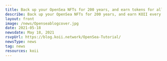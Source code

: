 ```yaml
---
title: Back up your OpenSea NFTs for 200 years, and earn tokens for all the people who look at them.
describe: Back up your OpenSea NFTs for 200 years, and earn KOII every time they’re viewed!
layout: front
image: /news/Openseablogcover.jpg
date: 2021-05-18
newsdate: May 18, 2021
rsvpUrl: https://blog.koii.network/OpenSea-Tutorial/
newsType: news
tag: news
resources: koii
---
```

